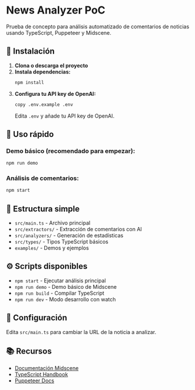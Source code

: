 # News Analyzer PoC

Prueba de concepto para análisis automatizado de comentarios de noticias usando TypeScript, Puppeteer y Midscene.

## 🚀 Instalación

1. **Clona o descarga el proyecto**
2. **Instala dependencias:**
   ```bash
   npm install
   ```
3. **Configura tu API key de OpenAI:**
   ```bash
   copy .env.example .env
   ```
   Edita `.env` y añade tu API key de OpenAI.

## 🎯 Uso rápido

### Demo básico (recomendado para empezar):
```bash
npm run demo
```

### Análisis de comentarios:
```bash
npm start
```

## 📁 Estructura simple

- `src/main.ts` - Archivo principal
- `src/extractors/` - Extracción de comentarios con AI
- `src/analyzers/` - Generación de estadísticas
- `src/types/` - Tipos TypeScript básicos
- `examples/` - Demos y ejemplos

## ⚙️ Scripts disponibles

- `npm start` - Ejecutar análisis principal
- `npm run demo` - Demo básico de Midscene
- `npm run build` - Compilar TypeScript
- `npm run dev` - Modo desarrollo con watch

## 🔧 Configuración

Edita `src/main.ts` para cambiar la URL de la noticia a analizar.

## 📚 Recursos

- [Documentación Midscene](https://midscenejs.com/integrate-with-puppeteer.html)
- [TypeScript Handbook](https://www.typescriptlang.org/docs/)
- [Puppeteer Docs](https://pptr.dev/)
